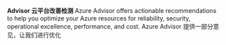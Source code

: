 

**Advisor 云平台改善检测**
Azure Advisor offers actionable recommendations to help you optimize your Azure resources for reliability, security, operational excellence, performance, and cost.
Azure Advisor 提供一部分意见，让我们进行优化
